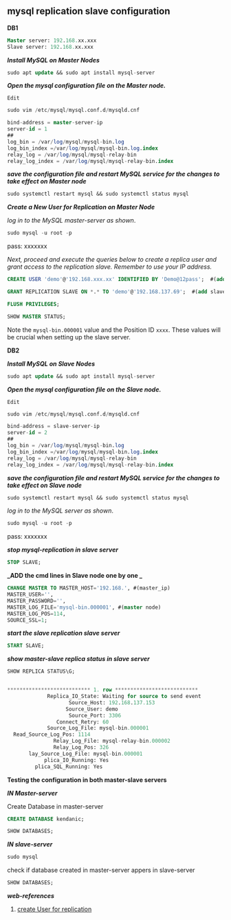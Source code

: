 ## mysql replication slave configuration

**DB1**

```sql
Master server: 192.168.xx.xxx
Slave server: 192.168.xx.xxx
```

**_Install MySQL on Master Nodes_**

```sql
sudo apt update && sudo apt install mysql-server
```

**_Open the mysql configuration file on the Master node._**

`Edit`

```sql
sudo vim /etc/mysql/mysql.conf.d/mysqld.cnf
```

```sql
bind-address = master-server-ip
server-id = 1
##
log_bin = /var/log/mysql/mysql-bin.log
log_bin_index =/var/log/mysql/mysql-bin.log.index
relay_log = /var/log/mysql/mysql-relay-bin
relay_log_index = /var/log/mysql/mysql-relay-bin.index
```

**_save the configuration file and restart MySQL service for the changes to take effect on Master node_**

```sql
sudo systemctl restart mysql && sudo systemctl status mysql
```

**_Create a New User for Replication on Master Node_**

_log in to the MySQL master-server as shown_.

```sql
sudo mysql -u root -p
```

pass: xxxxxxx

_Next, proceed and execute the queries below to create a replica user and grant access to the replication slave. Remember to use your IP address._

```sql
CREATE USER 'demo'@'192.168.xxx.xx' IDENTIFIED BY 'Demo@12pass';  #(add slave ip_address here in remote-users)
```

```sql
GRANT REPLICATION SLAVE ON *.* TO 'demo'@'192.168.137.69';  #(add slave ip_address here in remote-users)
```

```sql
FLUSH PRIVILEGES;
```

```sql
SHOW MASTER STATUS;
```

Note the `mysql-bin.000001` value and the Position ID `xxxx`. These values will be crucial when setting up the slave server.

**DB2**

**_Install MySQL on Slave Nodes_**

```sql
sudo apt update && sudo apt install mysql-server
```

**_Open the mysql configuration file on the Slave node._**

`Edit`

```sql
sudo vim /etc/mysql/mysql.conf.d/mysqld.cnf
```

```sql
bind-address = slave-server-ip
server-id = 2
##
log_bin = /var/log/mysql/mysql-bin.log
log_bin_index =/var/log/mysql/mysql-bin.log.index
relay_log = /var/log/mysql/mysql-relay-bin
relay_log_index = /var/log/mysql/mysql-relay-bin.index
```

**_save the configuration file and restart MySQL service for the changes to take effect on Slave node_**

```sql
sudo systemctl restart mysql && sudo systemctl status mysql
```

_log in to the MySQL server as shown_.

```sql
sudo mysql -u root -p
```

pass: xxxxxxx

**_stop mysql-replication in slave server_**

```sql
STOP SLAVE;
```

**_ADD the cmd lines in Slave node one by one _**

```sql
CHANGE MASTER TO MASTER_HOST='192.168.', #(master_ip)
MASTER_USER='',
MASTER_PASSWORD='',
MASTER_LOG_FILE='mysql-bin.000001', #(master node)
MASTER_LOG_POS=114,
SOURCE_SSL=1;
```

**_start the slave replication slave server_**

```sql
START SLAVE;
```

**_show master-slave replica status in slave server_**

```sql
SHOW REPLICA STATUS\G;
```

```sql

*************************** 1. row ***************************
             Replica_IO_State: Waiting for source to send event
                    Source_Host: 192.168.137.153
                   Source_User: demo
                    Source_Port: 3306
                Connect_Retry: 60
             Source_Log_File: mysql-bin.000001
  Read_Source_Log_Pos: 1114
               Relay_Log_File: mysql-relay-bin.000002
               Relay_Log_Pos: 326
       lay_Source_Log_File: mysql-bin.000001
            plica_IO_Running: Yes
         plica_SQL_Running: Yes

```

**Testing the configuration in both master-slave servers**

**_IN Master-server_**

Create Database in master-server

```sql
CREATE DATABASE kendanic;
```

```sql
SHOW DATABASES;
```

**_IN slave-server_**

```cmd
sudo mysql
```

check if database created in master-server appers in slave-server

```sql
SHOW DATABASES;
```

**_web-references_**

1. [create User for replication](https://dev.mysql.com/doc/refman/8.0/en/replication-howto-repuser.html)
